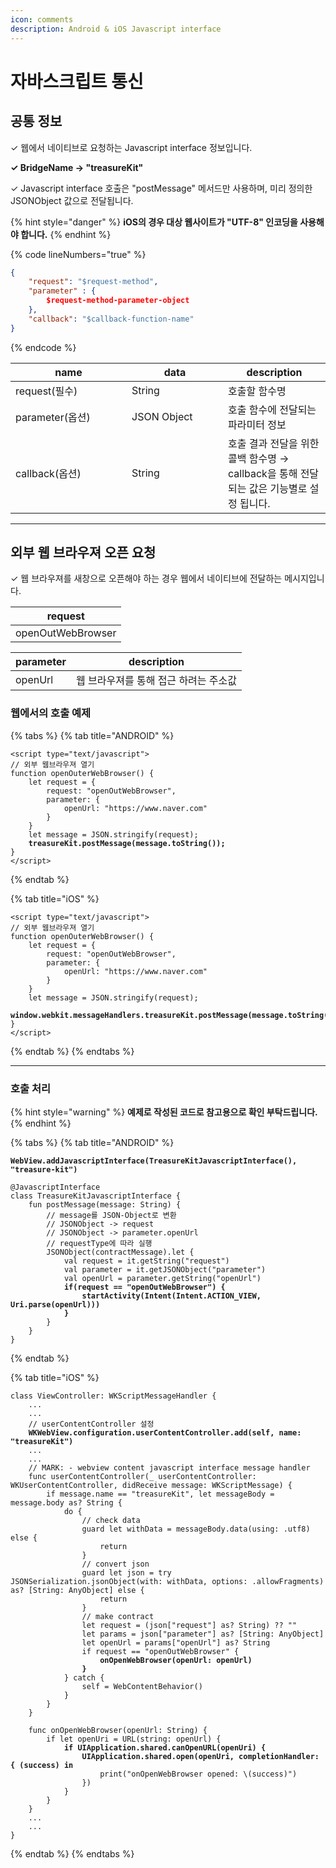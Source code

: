 ```yaml
---
icon: comments
description: Android & iOS Javascript interface
---
```


# 자바스크립트 통신

## 공통 정보 <a href="#common" id="common"></a>

✓ 웹에서 네이티브로 요청하는 Javascript interface 정보입니다.

**✓ BridgeName → "treasureKit"**

✓ Javascript interface 호출은 "postMessage" 메서드만 사용하며, 미리 정의한 JSONObject 값으로 전달됩니다.

{% hint style="danger" %}
**iOS의 경우 대상 웹사이트가 "UTF-8" 인코딩을 사용해야 합니다.**
{% endhint %}

{% code lineNumbers="true" %}
```json
{
    "request": "$request-method",
    "parameter" : {
        $request-method-parameter-object
    },	
    "callback": "$callback-function-name"
}
```
{% endcode %}

<table><thead><tr><th width="170">name</th><th width="138">data</th><th>description</th></tr></thead><tbody><tr><td>request(필수)</td><td>String</td><td>호출할 함수명</td></tr><tr><td>parameter(옵션)</td><td>JSON Object</td><td>호출 함수에 전달되는 파라미터 정보</td></tr><tr><td>callback(옵션)</td><td>String</td><td>호출 결과 전달을 위한 콜백 함수명 → callback을 통해 전달되는 값은 기능별로 설정 됩니다.</td></tr></tbody></table>

***

## 외부 웹 브라우져 오픈 요청 <a href="#window.open" id="window.open"></a>

✓ 웹 브라우져를 새창으로 오픈해야 하는 경우 웹에서 네이티브에 전달하는 메시지입니다.

| request           |
| ----------------- |
| openOutWebBrowser |

| parameter | description           |
| --------- | --------------------- |
| openUrl   | 웹 브라우져를 통해 접근 하려는 주소값 |

### 웹에서의 호출 예제

{% tabs %}
{% tab title="ANDROID" %}
<pre class="language-javascript" data-line-numbers><code class="lang-javascript">&#x3C;script type="text/javascript">
// 외부 웹브라우져 열기
function openOuterWebBrowser() {
    let request = {
        request: "openOutWebBrowser",
        parameter: {
            openUrl: "https://www.naver.com"
        }
    }
    let message = JSON.stringify(request);
<strong>    treasureKit.postMessage(message.toString());
</strong>}
&#x3C;/script>
</code></pre>
{% endtab %}

{% tab title="iOS" %}
<pre class="language-javascript" data-line-numbers><code class="lang-javascript">&#x3C;script type="text/javascript">
// 외부 웹브라우져 열기
function openOuterWebBrowser() {
    let request = {
        request: "openOutWebBrowser",
        parameter: {
            openUrl: "https://www.naver.com"
        }
    }
    let message = JSON.stringify(request);
<strong>    window.webkit.messageHandlers.treasureKit.postMessage(message.toString());
</strong>}
&#x3C;/script>
</code></pre>
{% endtab %}
{% endtabs %}

***

### 호출 처리

{% hint style="warning" %}
**예제로 작성된 코드로 참고용으로 확인 부탁드립니다.**
{% endhint %}

{% tabs %}
{% tab title="ANDROID" %}
<pre class="language-kotlin" data-line-numbers><code class="lang-kotlin"><strong>WebView.addJavascriptInterface(TreasureKitJavascriptInterface(), "treasure-kit")
</strong>
@JavascriptInterface
class TreasureKitJavascriptInterface {
    fun postMessage(message: String) {     
        // message를 JSON-Object로 변환
        // JSONObject -> request
        // JSONObject -> parameter.openUrl
        // requestType에 따라 실행
        JSONObject(contractMessage).let {
            val request = it.getString("request")
            val parameter = it.getJSONObject("parameter")
            val openUrl = parameter.getString("openUrl")
<strong>            if(request == "openOutWebBrowser") {
</strong><strong>                startActivity(Intent(Intent.ACTION_VIEW, Uri.parse(openUrl)))
</strong><strong>            }
</strong>        }
    }
}
</code></pre>
{% endtab %}

{% tab title="iOS" %}
<pre class="language-swift" data-line-numbers><code class="lang-swift">class ViewController: WKScriptMessageHandler {
    ...
    ...
    // userContentController 설정
<strong>    WKWebView.configuration.userContentController.add(self, name: "treasureKit")
</strong>    ...
    ...
    // MARK: - webview content javascript interface message handler
    func userContentController(_ userContentController: WKUserContentController, didReceive message: WKScriptMessage) {
        if message.name == "treasureKit", let messageBody = message.body as? String {
            do {
                // check data
                guard let withData = messageBody.data(using: .utf8) else {
                    return
                }
                // convert json
                guard let json = try JSONSerialization.jsonObject(with: withData, options: .allowFragments) as? [String: AnyObject] else {
                    return
                }
                // make contract
                let request = (json["request"] as? String) ?? ""
                let params = json["parameter"] as? [String: AnyObject]  
                let openUrl = params["openUrl"] as? String
                if request == "openOutWebBrowser" {
<strong>                    onOpenWebBrowser(openUrl: openUrl)
</strong><strong>                }
</strong>            } catch {
                self = WebContentBehavior()
            }
        }
    }
    
    func onOpenWebBrowser(openUrl: String) {
        if let openUri = URL(string: openUrl) {
<strong>            if UIApplication.shared.canOpenURL(openUri) {
</strong><strong>                UIApplication.shared.open(openUri, completionHandler: { (success) in
</strong>                    print("onOpenWebBrowser opened: \(success)")
                })
            }
        }
    }
    ...
    ...
}
</code></pre>


{% endtab %}
{% endtabs %}
















